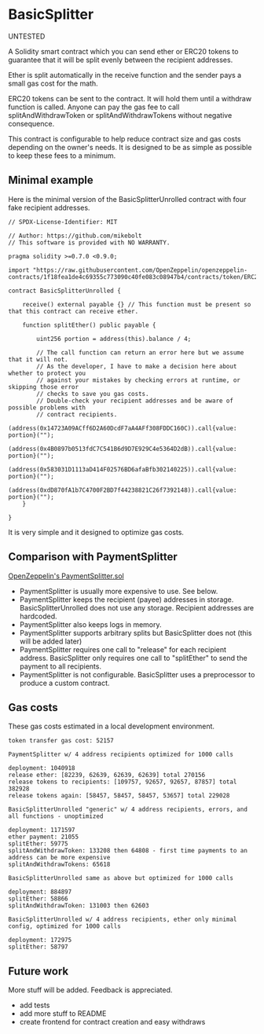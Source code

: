 # BasicSplitter

UNTESTED

A Solidity smart contract which you can send ether or ERC20 tokens to guarantee
that it will be split evenly between the recipient addresses.

Ether is split automatically in the receive function and the sender pays a
small gas cost for the math.

ERC20 tokens can be sent to the contract. It will hold them until a withdraw
function is called. Anyone can pay the gas fee to call splitAndWithdrawToken or
splitAndWithdrawTokens without negative consequence.

This contract is configurable to help reduce contract size and gas costs
depending on the owner's needs. It is designed to be as simple as possible
to keep these fees to a minimum.

## Minimal example

Here is the minimal version of the BasicSplitterUnrolled contract with four fake recipient addresses.

```
// SPDX-License-Identifier: MIT

// Author: https://github.com/mikebolt
// This software is provided with NO WARRANTY.

pragma solidity >=0.7.0 <0.9.0;

import "https://raw.githubusercontent.com/OpenZeppelin/openzeppelin-contracts/1f18fea1de4c69355c773090c40fe083c08947b4/contracts/token/ERC20/IERC20.sol";

contract BasicSplitterUnrolled {

    receive() external payable {} // This function must be present so that this contract can receive ether.

    function splitEther() public payable {

        uint256 portion = address(this).balance / 4;

        // The call function can return an error here but we assume that it will not.
        // As the developer, I have to make a decision here about whether to protect you
        // against your mistakes by checking errors at runtime, or skipping those error
        // checks to save you gas costs.
        // Double-check your recipient addresses and be aware of possible problems with
        // contract recipients.
        (address(0x14723A09ACff6D2A60DcdF7aA4AFf308FDDC160C)).call{value: portion}("");
        (address(0x4B0897b0513fdC7C541B6d9D7E929C4e5364D2dB)).call{value: portion}("");
        (address(0x583031D1113aD414F02576BD6afaBfb302140225)).call{value: portion}("");
        (address(0xdD870fA1b7C4700F2BD7f44238821C26f7392148)).call{value: portion}("");
    }

}
```

It is very simple and it designed to optimize gas costs.

## Comparison with PaymentSplitter

[OpenZeppelin's PaymentSplitter.sol](https://github.com/OpenZeppelin/openzeppelin-contracts/blob/master/contracts/finance/PaymentSplitter.sol)

- PaymentSplitter is usually more expensive to use. See below.
- PaymentSplitter keeps the recipient (payee) addresses in storage. BasicSplitterUnrolled does not use any storage. Recipient addresses are hardcoded.
- PaymentSplitter also keeps logs in memory.
- PaymentSplitter supports arbitrary splits but BasicSplitter does not (this will be added later)
- PaymentSplitter requires one call to "release" for each recipient address. BasicSplitter only requires one call to "splitEther" to send the payment to all recipients.
- PaymentSplitter is not configurable. BasicSplitter uses a preprocessor to produce a custom contract.

## Gas costs

These gas costs estimated in a local development environment.

```
token transfer gas cost: 52157

PaymentSplitter w/ 4 address recipients optimized for 1000 calls

deployment: 1040918
release ether: [82239, 62639, 62639, 62639] total 270156
release tokens to recipients: [109757, 92657, 92657, 87857] total 382928
release tokens again: [58457, 58457, 58457, 53657] total 229028

BasicSplitterUnrolled "generic" w/ 4 address recipients, errors, and all functions - unoptimized

deployment: 1171597
ether payment: 21055
splitEther: 59775
splitAndWithdrawToken: 133208 then 64808 - first time payments to an address can be more expensive
splitAndWithdrawTokens: 65618

BasicSplitterUnrolled same as above but optimized for 1000 calls

deployment: 884897
splitEther: 58866
splitAndWithdrawToken: 131003 then 62603

BasicSplitterUnrolled w/ 4 address recipients, ether only minimal config, optimized for 1000 calls

deployment: 172975
splitEther: 58797
```

## Future work

More stuff will be added. Feedback is appreciated.

- add tests
- add more stuff to README
- create frontend for contract creation and easy withdraws
